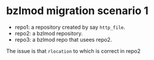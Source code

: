 # bzlmod migration scenario 1

- repo1: a repository created by say `http_file`.
- repo2: a bzlmod repository.
- repo3: a bzlmod repo that usees repo2.

The issue is that `rlocation` to which is correct in repo2
